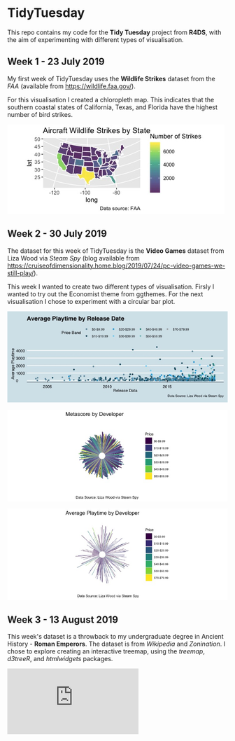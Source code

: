 # TidyTuesday

This repo contains my code for the __Tidy Tuesday__ project from __R4DS__, with the aim of experimenting with different types of visualisation.

## Week 1 - 23 July 2019
My first week of TidyTuesday uses the __Wildlife Strikes__ dataset from the _FAA_ (available from https://wildlife.faa.gov/).

For this visualisation I created a chloropleth map. This indicates that the southern coastal states of California, Texas, and Florida have the highest number of bird strikes.

![Wildlife Strikes](https://github.com/SaraJKerr/TidyTuesday/blob/master/Images/Wildlife%20Strikes.jpeg)

## Week 2 - 30 July 2019
The dataset for this week of TidyTuesday is the __Video Games__ dataset from Liza Wood via _Steam Spy_ (blog available from https://cruiseofdimensionality.home.blog/2019/07/24/pc-video-games-we-still-play/).

This week I wanted to create two different types of visualisation. Firsly I wanted to try out the Economist theme from ggthemes. For the next visualisation I chose to experiment with a circular bar plot.

![Average Playtime](https://github.com/SaraJKerr/TidyTuesday/blob/master/Images/Playtime%20by%20Release.jpeg)

![Metascore](https://github.com/SaraJKerr/TidyTuesday/blob/master/Images/Metascore.jpeg)

![Playtime](https://github.com/SaraJKerr/TidyTuesday/blob/master/Images/Average%20Playtime.jpeg)

## Week 3 - 13 August 2019
This week's dataset is a throwback to my undergraduate degree in Ancient History - __Roman Emperors__. The dataset is from _Wikipedia_ and _Zonination_. I chose to explore creating an interactive treemap, using the _treemap_, _d3treeR_, and _htmlwidgets_ packages. 

![Emperors](http://sarajkerr.com/Dataviz/TidyTuesday/EmperorTreemap.html)
